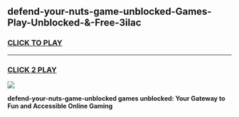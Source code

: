 
## defend-your-nuts-game-unblocked-Games-Play-Unblocked-&-Free-3ilac
<h3>
<a href="https://premium76.site?title=defend-your-nuts-game-unblocked&ref=24A">CLICK TO PLAY</a></h3>
<hr>

<h3>
<a href="https://premium76.site?title=defend-your-nuts-game-unblocked&ref=24A">CLICK 2 PLAY</a>
  
</h3>

<a href="https://premium76.site?title=defend-your-nuts-game-unblocked&ref=24A"><img src="https://clearcache.store/games.png"></a>


**defend-your-nuts-game-unblocked games unblocked: Your Gateway to Fun and Accessible Online Gaming**
